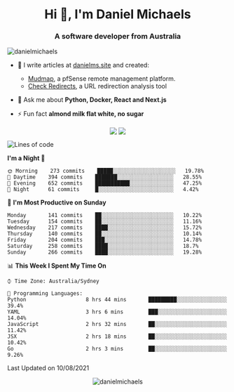 <h1 align="center">Hi 👋, I'm Daniel Michaels</h1>
<h3 align="center">A software developer from Australia</h3>
<p align="left"> <img src="https://komarev.com/ghpvc/?username=danielmichaels" alt="danielmichaels" /> </p>

- 📝 I write articles at [danielms.site](https://danielms.site?ref=danielmichaels-github) and created:
    - [Mudmap](https://mudmap.io?ref=danielmichaels-github), a pfSense remote management platform.
    - [Check Redirects](https://www.check-redirects.com?ref=danielmichaels-github), a URL redirection analysis tool
- 💬 Ask me about **Python, Docker, React and Next.js**

- ⚡ Fun fact **almond milk flat white, no sugar**

<p align="center">
<a href="https://twitter.com/dansult" target="_blank"><img align="center" src="https://img.shields.io/badge/twitter-%231DA1F2.svg?&style=for-the-badge&logo=twitter&logoColor=white"></a>
<a href="https://linkedin.com/in/daniel-michaels" target="_blank"><img align="center" src="https://img.shields.io/badge/linkedin-%230077B5.svg?&style=for-the-badge&logo=linkedin&logoColor=white"></a>
</p>

<!--START_SECTION:waka-->
![Lines of code](https://img.shields.io/badge/From%20Hello%20World%20I%27ve%20Written-395451%20lines%20of%20code-blue)

**I'm a Night 🦉** 

```text
🌞 Morning    273 commits    █████░░░░░░░░░░░░░░░░░░░░   19.78% 
🌆 Daytime    394 commits    ███████░░░░░░░░░░░░░░░░░░   28.55% 
🌃 Evening    652 commits    ███████████░░░░░░░░░░░░░░   47.25% 
🌙 Night      61 commits     █░░░░░░░░░░░░░░░░░░░░░░░░   4.42%

```
📅 **I'm Most Productive on Sunday** 

```text
Monday       141 commits    ██░░░░░░░░░░░░░░░░░░░░░░░   10.22% 
Tuesday      154 commits    ██░░░░░░░░░░░░░░░░░░░░░░░   11.16% 
Wednesday    217 commits    ████░░░░░░░░░░░░░░░░░░░░░   15.72% 
Thursday     140 commits    ██░░░░░░░░░░░░░░░░░░░░░░░   10.14% 
Friday       204 commits    ███░░░░░░░░░░░░░░░░░░░░░░   14.78% 
Saturday     258 commits    ████░░░░░░░░░░░░░░░░░░░░░   18.7% 
Sunday       266 commits    ████░░░░░░░░░░░░░░░░░░░░░   19.28%

```


📊 **This Week I Spent My Time On** 

```text
⌚︎ Time Zone: Australia/Sydney

💬 Programming Languages: 
Python                   8 hrs 44 mins       █████████░░░░░░░░░░░░░░░░   39.4% 
YAML                     3 hrs 6 mins        ███░░░░░░░░░░░░░░░░░░░░░░   14.04% 
JavaScript               2 hrs 32 mins       ██░░░░░░░░░░░░░░░░░░░░░░░   11.42% 
JSX                      2 hrs 18 mins       ██░░░░░░░░░░░░░░░░░░░░░░░   10.42% 
Go                       2 hrs 3 mins        ██░░░░░░░░░░░░░░░░░░░░░░░   9.26%

```


 Last Updated on 10/08/2021
<!--END_SECTION:waka-->

<p align="center"> <img src="https://github-readme-stats.vercel.app/api?username=danielmichaels&show_icons=true" alt="danielmichaels" /> </p>

